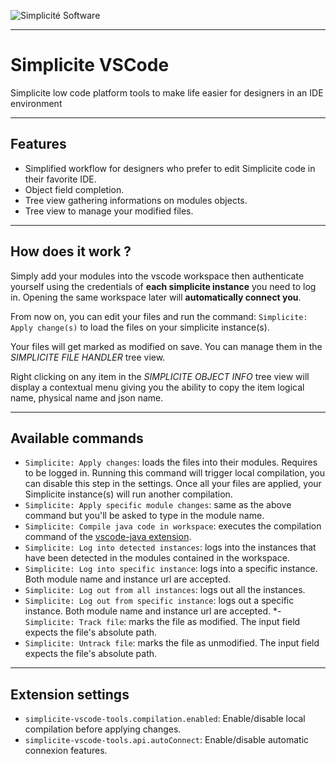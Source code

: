 ![Simplicit&eacute; Software](https://www.simplicite.io/resources/logos/logo250-grey.png)
* * *

# Simplicite VSCode

Simplicite low code platform tools to make life easier for designers in an IDE environment

---

## Features

- Simplified workflow for designers who prefer to edit Simplicite code in their favorite IDE.
- Object field completion.
- Tree view gathering informations on modules objects.
- Tree view to manage your modified files.

<!-- ![login-apply](resources/images/login-apply.gif) -->

---

## How does it work ?

Simply add your modules into the vscode workspace then authenticate yourself using the credentials of **each simplicite instance** you need to log in.
Opening the same workspace later will **automatically connect you**.

From now on, you can edit your files and run the command: `Simplicite: Apply change(s)` to load the files on your simplicite instance(s).

Your files will get marked as modified on save.
You can manage them in the *SIMPLICITE FILE HANDLER* tree view.

Right clicking on any item in the *SIMPLICITE OBJECT INFO* tree view will display a contextual menu giving you the ability to copy the item logical name, physical name and json name.

---

## Available commands

- `Simplicite: Apply changes`: loads the files into their modules. Requires to be logged in. Running this command will trigger local compilation, you can disable this step in the settings. Once all your files are applied, your Simplicite instance(s) will run another compilation.
- `Simplicite: Apply specific module changes`: same as the above command but you'll be asked to type in the module name.
- `Simplicite: Compile java code in workspace`: executes the compilation command of the [vscode-java extension](https://github.com/redhat-developer/vscode-java#available-commands).
- `Simplicite: Log into detected instances`: logs into the instances that have been detected in the modules contained in the workspace.
- `Simplicite: Log into specific instance`: logs into a specific instance. Both module name and instance url are accepted.
- `Simplicite: Log out from all instances`: logs out all the instances.
- `Simplicite: Log out from specific instance`: logs out a specific instance. Both module name and instance url are accepted.
*-`Simplicite: Track file`: marks the file as modified. The input field expects the file's absolute path.
- `Simplicite: Untrack file`: marks the file as unmodified. The input field expects the file's absolute path.

---

## Extension settings

- `simplicite-vscode-tools.compilation.enabled`: Enable/disable local compilation before applying changes.
- `simplicite-vscode-tools.api.autoConnect`: Enable/disable automatic connexion features.